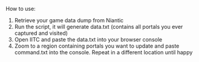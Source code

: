 How to use:

1. Retrieve your game data dump from Niantic
2. Run the script, it will generate data.txt (contains all portals you ever captured and visited)
3. Open IITC and paste the data.txt into your browser console
4. Zoom to a region containing portals you want to update and paste command.txt into the console. Repeat in a different location until happy

